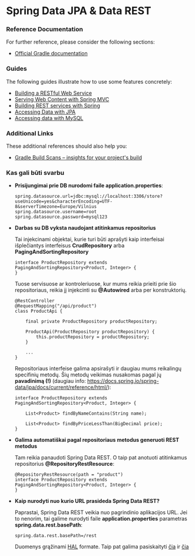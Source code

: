 # Spring Data JPA & Data REST

### Reference Documentation
For further reference, please consider the following sections:

* [Official Gradle documentation](https://docs.gradle.org)

### Guides
The following guides illustrate how to use some features concretely:

* [Building a RESTful Web Service](https://spring.io/guides/gs/rest-service/)
* [Serving Web Content with Spring MVC](https://spring.io/guides/gs/serving-web-content/)
* [Building REST services with Spring](https://spring.io/guides/tutorials/bookmarks/)
* [Accessing Data with JPA](https://spring.io/guides/gs/accessing-data-jpa/)
* [Accessing data with MySQL](https://spring.io/guides/gs/accessing-data-mysql/)

### Additional Links
These additional references should also help you:

* [Gradle Build Scans – insights for your project's build](https://scans.gradle.com#gradle)


### Kas gali būti svarbu

- __Prisijungimai prie DB nurodomi faile application.properties__:
    
    ```
    spring.datasource.url=jdbc:mysql://localhost:3306/store?useUnicode=yes&characterEncoding=UTF-8&serverTimezone=Europe/Vilnius
    spring.datasource.username=root
    spring.datasource.password=mysql123
    ```
    
- __Darbas su DB vyksta naudojant atitinkamus repositorius__ 

    Tai injekcinami objektai, kurie turi būti aprašyti kaip
    interfeisai išplečiantys interfeisus __CrudRepository__ arba __PagingAndSortingRepository__
    ```
    interface ProductRepository extends PagingAndSortingRepository<Product, Integer> {    
    }
    ```
    
    Tuose servisuose ar kontroleriuose, kur mums reikia prieiti prie šio repositoriaus, 
    reikia jį injekcinti su __@Autowired__ arba per konstruktorių.
    ```
    @RestController
    @RequestMapping("/api/product")
    class ProductApi {
    
    	final private ProductRepository productRepository;
    
    	ProductApi(ProductRepository productRepository) {
    		this.productRepository = productRepository;
    	}
    	
    	...
    }
    ```
    
    Repositoriaus interfeise galima apsirašyti ir daugiau mums reikalingų specifinių metodų.
    Šių metodų veikimas nusakomas pagal jų __pavadinimą (!)__ 
    (daugiau info: https://docs.spring.io/spring-data/jpa/docs/current/reference/html/):
    ```
    interface ProductRepository extends PagingAndSortingRepository<Product, Integer> {
    
    	List<Product> findByNameContains(String name);
    
    	List<Product> findByPriceLessThan(BigDecimal price);
    }
    ```
    
- __Galima automatiškai pagal repositoriaus metodus generuoti REST metodus__
    
    Tam reikia panaudoti Spring Data REST. O taip pat anotuoti atitinkamus repositorius __@RepositoryRestResource__:
    ```
    @RepositoryRestResource(path = "product")
    interface ProductRepository extends PagingAndSortingRepository<Product, Integer> {
    }
    ```
    
- __Kaip nurodyti nuo kurio URL prasideda Spring Data REST?__
    
    Paprastai, Spring Data REST veikia nuo pagrindinio aplikacijos URL. 
    Jei to nenorim, tai galime nurodyti faile __application.properties__ 
    parametras __spring.data.rest.basePath__:
    ```
    spring.data.rest.basePath=/rest
    ```
    
    Duomenys grąžinami [HAL](https://en.wikipedia.org/wiki/Hypertext_Application_Language) formate. 
    Taip pat galima pasiskaityti [čia](https://spring.io/understanding/HATEOAS) ir 
    [čia](https://docs.spring.io/spring-data/rest/docs/current/reference/html/) 